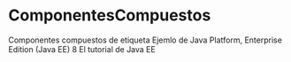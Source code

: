 # ComponentesCompuestos
Componentes compuestos de etiqueta Ejemlo de  Java Platform, Enterprise Edition (Java EE) 8 El tutorial de Java EE
